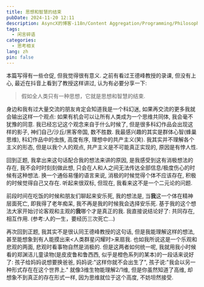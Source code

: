 ```yaml
---
title: 思想和智慧的结束
pubDate: 2024-11-20 12:11
description: AsyncX的博客-i18n/Content Aggregation/Programming/Philosophy/Hobbies/i18n多语言/内容聚合/编程/哲学/爱好
tags:
  - 闲言碎语
categories:
  - 思考相关
lang: zh
pin: false
---
```

本篇写得有一些仓促, 但我觉得很有意义. 之前有看过王德峰教授的录课, 但没有上心, 最近在抖音上看到了教授这样讲过, 认为有必要分享一下:

> 假如全人类只有一种思想，它就是思想和智慧的结束.

身边和我有过大量交流的朋友肯定会知道我是一个科幻迷, 如果再交流的更多我就会输出这样一个观点: 如果有机会可以让所有人类成为一个思维共同体, 我会毫不犹豫的同意. 我已经忘记这个观念来自于什么时候了, 但是很多科幻作品会出现这样的影子, 神们自己/沙丘/黑客帝国, 数不胜数. 我最感兴趣的其实是群体心智(蜂巢思维), 科幻作品中的虫族, 高度有序, 理想中的共产主义(笑). 我其实并不理解各个主义的形态, 但是以我个人的观点, 共产主义是不可能真正实现的, 原因是有悖人性.

回到正题, 我拿出来这句话配合我的想法来讲的原因, 是我感受到这有消极想法的存在, 我不会时时刻刻做此想, 只会在人和人之间无法传达全部信息/极度伤心的时候有这种想法. 换一个通俗易懂的语言来说, 消极的时候觉得个体不应该存在, 积极的时候觉得自己又存在. 听起来很双标, 但现在, 我看来这不是一个二元论的问题.

前段时间在吃饭的时候和朋友们聊起来安乐死, 我的想法是, 当**我**这一个体在精神层面死亡, 即我得了老年痴呆, 我不再是我的时候我会选择安乐死. 基于我的这个想法大家开始讨论客观和主观的**我**哪个才是真正的我. 我直接说结论好了: 共同存在, 相互作用. (参考:人的一生，要经历三次死亡...)

再次回到正题, 我其实不是很认同王德峰教授的这句话, 但是我能理解这样的想法, 甚至能想象到有人能摸出来<人类群星闪耀时>来扇我. 也如我所说这是一个乐观和悲观的两面, 悲观时看事物自然是消极的. 但是这两者如何统一呢, 我就用我小时候看的郑渊洁儿童读物(是皮皮鲁和鲁西西, 似乎是橙色系列的某本)的一段话来说好了: 孩子给妈妈说想要换爸爸, 妈妈说:"这样你就不会出生了", 孩子说:"我会以另一种形式存在在这个世界上." 就像3维生物能理解2/1维, 但是你虽然知道了高维, 却想象不到真正的存在形式一样, 因为思维就位于这个高度, 不妨坦然接受.


